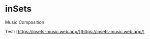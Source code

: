 # inSets
Music Composition
<br>

Test: [https://insets-music.web.app/](https://insets-music.web.app/) 

<br>

